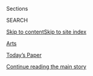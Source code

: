 <div id="app">

<div>

<div class="NYTAppHideMasthead css-zz1s19 e1suatyy0">

<div class="section css-ui9rw0 e1suatyy2">

<div class="css-11hrj97 er09x8g0">

<div class="css-6n7j50">

</div>

<span class="css-1dv1kvn">Sections</span>

<div class="css-10488qs">

<span class="css-1dv1kvn">SEARCH</span>

</div>

[Skip to content](#site-content)[Skip to site index](#site-index)

</div>

<div id="masthead-section-label" class="css-1fnb9ct eaxe0e00">

[Arts](https://www.nytimes.com/section/arts)

</div>

<div class="css-10698na e1huz5gh0">

</div>

</div>

<div id="masthead-bar-one" class="section hasLinks css-15hmgas e1csuq9d3">

<div class="css-uqyvli e1csuq9d0">

</div>

<div class="css-1uqjmks e1csuq9d1">

</div>

<div class="css-9e9ivx">

[](https://myaccount.nytimes.com/auth/login?response_type=cookie&client_id=vi)

</div>

<div class="css-1bvtpon e1csuq9d2">

[Today’s Paper](https://www.nytimes.com/section/todayspaper)

</div>

</div>

</div>

</div>

<div data-aria-hidden="false">

<div id="site-content" role="main">

<div id="top-wrapper" class="css-15p45cc eaca97t0" type="top">

<div id="top-slug" class="css-19x0jxb eaca97t1" hidden="">

Advertisement

</div>

[Continue reading the main story](#after-top)

<div class="ad top-wrapper" style="text-align:center;height:100%;display:block;min-height:90px">

<div id="top" class="place-ad" data-position="top" data-size-key="top">

</div>

</div>

<div id="after-top">

</div>

</div>

<div id="collection-arts" class="section css-15h4p1b e9abtgs0">

<div class="css-1j21atc e1svk9qx1">

<div class="css-fmiefx e1svk9qx2">

<div class="css-1hk7r2m eu54l5x0">

<div id="sponsor-wrapper" class="css-7a1pgi eaca97t0" type="sponsor" hidden="">

<div id="sponsor-slug" class="css-1l4mleb eaca97t1" hidden="">

Supported by

</div>

[Continue reading the main story](#after-sponsor)

<div id="sponsor" class="ad sponsor-wrapper" style="text-align:left;height:100%;display:block">

</div>

<div id="after-sponsor">

</div>

</div>

</div>

</div>

<div class="css-nfcc9b e1svk9qx3">

<div class="css-vl9dhg e1svk9qx5">

<div class="css-1nrhkj6 e1svk9qx6">

# Arts

<div class="follow-button-placeholder" data-collection-id="">

</div>

</div>

</div>

</div>

</div>

1.  [Art & Design](/section/arts/design)
2.  [Books](/section/books)
3.  [Dance](/section/arts/dance)
4.  [Movies](/section/movies)
5.  [Music](/section/arts/music)
6.  [Television](/section/arts/television)
7.  [Theater](/section/theater)
8.  [Pop Culture](/spotlight/pop-culture)
9.  [Watching](/watching)

<div class="css-4svvz1 ekkqrpp0">

<div id="collection-highlights-container" class="section css-18l1u7x e46isfb1">

<div class="css-gfgt40 ekkqrpp1">

## Highlights

1.  ![<span class="css-1nk1g0h e1oaj3zl2"><span class="css-1dv1kvn">Credit</span>Rozette
    Rago for The New York
    Times</span>](https://static01.nyt.com/images/2020/08/09/arts/02covid-house5/02covid-house5-videoLarge-v3.jpg)
    
    <div class="css-10wtrbd">
    
    <div class="css-1dqkjed">
    
    [![](https://static01.nyt.com/images/2020/08/09/arts/02covid-house5/02covid-house5-thumbStandard-v2.jpg)](/2020/08/07/arts/design/susan-burton-reentry-project-prisons-virus.html)
    
    </div>
    
    ## [Leaving Gun Towers and Barbed Wire for a Healing House](/2020/08/07/arts/design/susan-burton-reentry-project-prisons-virus.html)
    
    Susan Burton, an advocate for formerly incarcerated women, is racing
    against the clock to shelter those freed early because of the surge
    of coronavirus cases in prisons.
    
    <span class="css-me3p27"></span><span class="css-1dydysp e4e4i5l3"></span><span class="css-9voj2j">By
    <span class="css-1baulvz last-byline" itemprop="name">Patricia Leigh
    Brown</span></span>
    
    </div>

2.  ![<span class="css-1nk1g0h e1oaj3zl2"><span class="css-1dv1kvn">Credit</span>PA
    Images, via Getty
    Images</span>](https://static01.nyt.com/images/2020/08/08/arts/07smyth-1/07smyth-1-videoLarge.jpg)
    
    <div class="css-10wtrbd">
    
    <div class="css-1dqkjed">
    
    [![](https://static01.nyt.com/images/2020/08/08/arts/07smyth-1/07smyth-1-thumbStandard.jpg)](/2020/08/07/arts/music/ethel-smyth-prison-chandos.html)
    
    </div>
    
    ### My Favorite Page
    
    ## [Ethel Smyth, a Composer Long Unheard, Is Recorded Anew](/2020/08/07/arts/music/ethel-smyth-prison-chandos.html)
    
    “The Prison” — her last major piece, premiered in 1931 — comes out
    on disc for the first time.
    
    <span class="css-me3p27"></span><span class="css-1dydysp e4e4i5l3"></span><span class="css-9voj2j">By
    <span class="css-1baulvz last-byline" itemprop="name">David
    Allen</span></span>
    
    </div>

3.  1.  ![<span class="css-1nk1g0h e1oaj3zl2"><span class="css-1dv1kvn">Credit</span>HBO</span>](https://static01.nyt.com/images/2020/08/09/arts/09lovecraft1/merlin_175064256_6b081f0e-8919-4b0c-97ed-3dea98d30bb3-videoLarge.jpg)
        
        <div class="css-10wtrbd">
        
        ## [Living While Black in ‘Lovecraft Country’](/2020/08/07/arts/television/living-while-black-in-lovecraft-country.html)
        
        <div class="css-ajkwsy">
        
        [![](https://static01.nyt.com/images/2020/08/09/arts/09lovecraft1/09lovecraft1-thumbStandard.jpg)](/2020/08/07/arts/television/living-while-black-in-lovecraft-country.html)
        
        </div>
        
        Misha Green, the creator of this macabre new HBO series,
        discusses her obsession with horror and why its sense of dread
        and danger is not just an allegory.
        
        <span class="css-me3p27"></span><span class="css-1dydysp e4e4i5l3"></span><span class="css-9voj2j">By
        <span class="css-1baulvz last-byline" itemprop="name">Salamishah
        Tillet</span></span>
        
        </div>
    
    2.  ![<span class="css-1nk1g0h e1oaj3zl2"><span class="css-1dv1kvn">Credit</span>Archive
        PL/Alamy Stock
        Photo</span>](https://static01.nyt.com/images/2020/08/09/arts/09LOVECRAFT-MAN1/09LOVECRAFT-MAN1-videoLarge.jpg)
        
        <div class="css-10wtrbd">
        
        ## [Gods, Monsters and H.P. Lovecraft’s Uncanny Legacy](/2020/08/07/arts/television/hp-lovecraft.html)
        
        <div class="css-ajkwsy">
        
        [![](https://static01.nyt.com/images/2020/08/09/arts/09LOVECRAFT-MAN1/09LOVECRAFT-MAN1-thumbStandard.jpg)](/2020/08/07/arts/television/hp-lovecraft.html)
        
        </div>
        
        The author’s stories have influenced countless works, including
        the new HBO series “Lovecraft Country.” But how do modern
        adapters reckon with his racism, his sexism and his profound
        weirdness?
        
        <span class="css-me3p27"></span><span class="css-1dydysp e4e4i5l3"></span><span class="css-9voj2j">By
        <span class="css-1baulvz last-byline" itemprop="name">Alexis
        Soloski</span></span>
        
        </div>

</div>

<div class="css-1xdhyk6 e46isfb0">

<div class="css-zk12ih ef6si7p0">

1.  ### critic’s notebook
    
    ![<span class="css-1hhnwbi e1oaj3zl2"><span class="css-1dv1kvn">Credit</span>via
    Fast
    Familiar</span>](https://static01.nyt.com/images/2020/08/08/arts/06immersive-notebook-1/06immersive-notebook-1-videoLarge.jpg)
    
    <div class="css-10wtrbd">
    
    ## [In These Immersive Shows, the Jury Is In (Your Home)](/2020/08/07/theater/immersive-shows-jury-duty-eschaton.html)
    
    Sifting evidence and debating whodunit with strangers turns out to
    be an especially successful way for theater to be enjoyed from a
    laptop.
    
    <span class="css-me3p27"></span><span class="css-1dydysp e4e4i5l3"></span><span class="css-9voj2j">By
    <span class="css-1baulvz last-byline" itemprop="name">Alexis
    Soloski</span></span>
    
    </div>

2.  ![<span class="css-1hhnwbi e1oaj3zl2"><span class="css-1dv1kvn">Credit</span>Aaron
    Berger for The New York
    Times</span>](https://static01.nyt.com/images/2020/08/08/arts/30outdoor-reopen-bkbridge1/30outdoor-reopen-bkbridge1-videoLarge.jpg)
    
    <div class="css-10wtrbd">
    
    ## [Summertime in the (Partly Reopened) City](/2020/08/07/arts/design/high-line-governors-island-brooklyn-bridge-park.html)
    
    While life is not quite back to normal, we found city dwellers
    making the most of strolling the High Line, outings to Governors
    Island and exploring a new section of Brooklyn Bridge Park.
    
    <span class="css-me3p27"></span><span class="css-1dydysp e4e4i5l3"></span><span class="css-9voj2j">By
    <span class="css-1baulvz last-byline" itemprop="name">Aaron
    Berger</span></span>
    
    </div>

3.  ![<span class="css-1hhnwbi e1oaj3zl2"><span class="css-1dv1kvn">Credit</span>Gordon
    Welters for The New York
    Times</span>](https://static01.nyt.com/images/2020/08/07/arts/07illegal-parties1/07illegal-parties1-videoLarge-v2.jpg)
    
    <div class="css-10wtrbd">
    
    ## [At Europe’s Illegal Parties, the Virus Is the Last Thing on Anyone’s Mind](/2020/08/07/arts/music/illegal-parties-coronavirus-europe.html)
    
    Across the continent, crowds are flocking to events organized on
    social media and messaging apps, despite risks and a backlash.
    
    <span class="css-me3p27"></span><span class="css-1dydysp e4e4i5l3"></span><span class="css-9voj2j">By
    <span class="css-1baulvz" itemprop="name">Alex Marshall</span>,
    <span class="css-1baulvz" itemprop="name">Thomas Rogers</span> and
    <span class="css-1baulvz last-byline" itemprop="name">Constant
    Méheut</span></span>
    
    </div>

4.  ![<span class="css-1hhnwbi e1oaj3zl2"><span class="css-1dv1kvn">Credit</span>Krista
    Schlueter for The New York
    Times</span>](https://static01.nyt.com/images/2020/08/07/arts/07rudin1/merlin_169363965_d4dcf525-2758-4cc3-bef0-5c2b94c41d80-videoLarge.jpg)
    
    <div class="css-10wtrbd">
    
    ## [Ad Agency Sues Scott Rudin, Saying Producer Owes $6.3 Million](/2020/08/07/theater/scott-rudin-spotco-broadway-lawsuit.html)
    
    At issue: payment for media buying and marketing strategy for the
    Broadway revivals of “West Side Story” and “The Music Man.”
    
    <span class="css-me3p27"></span><span class="css-1dydysp e4e4i5l3"></span><span class="css-9voj2j">By
    <span class="css-1baulvz last-byline" itemprop="name">Michael
    Paulson</span></span>
    
    </div>

5.  ### The Playlist
    
    ![<span class="css-1hhnwbi e1oaj3zl2"><span class="css-1dv1kvn">Credit</span>YouTube</span>](https://static01.nyt.com/images/2020/08/09/arts/07playlist/07playlist-videoLarge.png)
    
    <div class="css-10wtrbd">
    
    ## [Cardi B and Megan Thee Stallion Take Control, and 10 More New Songs](/2020/08/07/arts/music/playlist-cardi-b-megan-thee-stallion.html)
    
    Hear tracks by Jamila Woods, Chika, beabadoobee and others.
    
    <span class="css-me3p27"></span><span class="css-1dydysp e4e4i5l3"></span><span class="css-9voj2j">By
    <span class="css-1baulvz" itemprop="name">Jon Pareles</span>,
    <span class="css-1baulvz" itemprop="name">Jon Caramanica</span>,
    <span class="css-1baulvz" itemprop="name">Giovanni Russonello</span>
    and <span class="css-1baulvz last-byline" itemprop="name">Lindsay
    Zoladz</span></span>
    
    </div>

</div>

</div>

</div>

<div id="mid1-wrapper" class="css-1mn4oms eaca97t0" type="rank">

<div id="mid1-slug" class="css-1tag3rd eaca97t1">

Advertisement

</div>

[Continue reading the main story](#after-mid1)

<div id="mid1" class="ad mid1-wrapper" style="text-align:center;height:100%;display:block">

</div>

<div id="after-mid1">

</div>

</div>

</div>

<div class="css-185go5a e1o5byef0">

<div class="css-15cbhtu">

  - [Latest](#stream-panel)
  - <span class="css-6n7j50">Search</span>
    <div class="control">
    <div class="label-container css-1dv1kvn">
    Search
    </div>
    <div class="css-wm4t3d">
    **<span id="clear-search-input" class="css-1dv1kvn">Clear this text
    input</span>
    </div>
    </div>
    <span class="css-1iovbfw"></span>

<div id="stream-panel" class="section css-8msx5b e1jz0cab1">

<div class="css-13mho3u">

1.  
    
    <div class="css-1cp3ece">
    
    <div class="css-1l4spti">
    
    [](/2020/08/08/books/shirley-ann-grau-dead.html)
    
    <div class="css-79elbk">
    
    ![](https://static01.nyt.com/images/2020/08/07/obituaries/07Grau1/07Grau1-thumbWide.jpg?quality=75&auto=webp&disable=upscale)
    
    </div>
    
    ## Shirley Ann Grau, Writer Whose Focus Was the South, Dies at 91
    
    In books like her novel “The Keepers of The House,” which won a
    Pulitzer Prize, Ms. Grau wrote unsparingly about race relations.
    
    <div class="css-1nqbnmb ea5icrr0">
    
    By <span class="css-1n7hynb">Katharine Q. Seelye</span>
    
    </div>
    
    </div>
    
    <div class="css-1lc2l26 e1xfvim33">
    
    </div>
    
    </div>

2.  
    
    <div class="css-1cp3ece">
    
    <div class="css-1l4spti">
    
    [](/2020/08/08/books/rick-gates-trump-mueller-wicked-game.html)
    
    <div class="css-79elbk">
    
    ![](https://static01.nyt.com/images/2020/08/08/books/08rickgates-pix1/08rickgates-pix1-thumbWide.jpg?quality=75&auto=webp&disable=upscale)
    
    </div>
    
    ## Rick Gates, Ex-Trump Aide and Mueller Witness, Is Publishing a Memoir
    
    “Wicked Game” is slated for release in October, at the height of the
    presidential campaign, but Mr. Gates says, “It’s not a salacious
    book.”
    
    <div class="css-1nqbnmb ea5icrr0">
    
    By <span class="css-1n7hynb">Alexandra Alter</span>
    
    </div>
    
    </div>
    
    <div class="css-1lc2l26 e1xfvim33">
    
    </div>
    
    </div>

3.  
    
    <div class="css-1cp3ece">
    
    <div class="css-1l4spti">
    
    [](/2020/08/08/theater/godspell-review-berkshires.html)
    
    <div class="css-79elbk">
    
    ![](https://static01.nyt.com/images/2020/08/08/arts/08godspell-3/08godspell-3-thumbWide.jpg?quality=75&auto=webp&disable=upscale)
    
    </div>
    
    ### <span class="css-m70j1g">critic’s pick</span>
    
    ## ‘Godspell’ Review: Musical Theater Rises From the Dead
    
    The Berkshire Theater Group put on the first professional musical in
    the U.S. since the pandemic lockdown, and it’s a revival in every
    sense.
    
    <div class="css-1nqbnmb ea5icrr0">
    
    By <span class="css-1n7hynb">Ben Brantley</span>
    
    </div>
    
    </div>
    
    <div class="css-1lc2l26 e1xfvim33">
    
    </div>
    
    </div>

4.  
    
    <div class="css-1cp3ece">
    
    <div class="css-1l4spti">
    
    [](/2020/08/08/books/review/drew-dernavich-elvin-link-please-report-to-the-principals-office.html)
    
    <div class="css-79elbk">
    
    ![](https://static01.nyt.com/images/2020/08/16/books/review/16Chari-KIDS/16Chari-KIDS-thumbWide.jpg?quality=75&auto=webp&disable=upscale)
    
    </div>
    
    ### <span class="css-m70j1g">Children’s Books</span>
    
    ## 3 Graphic Novel Detective Stories
    
    Dynamic duos set out to solve mysteries for others and end up
    uncovering truths about themselves.
    
    <div class="css-1nqbnmb ea5icrr0">
    
    By <span class="css-1n7hynb">Sheela Chari</span>
    
    </div>
    
    </div>
    
    <div class="css-1lc2l26 e1xfvim33">
    
    </div>
    
    </div>

5.  
    
    <div class="css-1cp3ece">
    
    <div class="css-1l4spti">
    
    [](/2020/08/08/at-home/coronavirus-sports-podcasts.html)
    
    <div class="css-79elbk">
    
    ![](https://static01.nyt.com/images/2020/08/09/multimedia/09AHsportspodcasts/09AHsportspodcasts-thumbWide.jpg?quality=75&auto=webp&disable=upscale)
    
    </div>
    
    ## Sports Podcasts Even a Newbie Can Enjoy
    
    Just because you can’t go to the games doesn’t mean your summer has
    to be athlete-free.
    
    <div class="css-1nqbnmb ea5icrr0">
    
    By <span class="css-1n7hynb">Phoebe Lett</span>
    
    </div>
    
    </div>
    
    <div class="css-1lc2l26 e1xfvim33">
    
    </div>
    
    </div>

6.  
    
    <div class="css-1cp3ece">
    
    <div class="css-1l4spti">
    
    [](/2020/08/08/books/review/katie-hill-she-will-rise-ilhan-omar-tiffany-cross.html)
    
    <div class="css-79elbk">
    
    ![](https://static01.nyt.com/images/2020/08/16/books/review/16Shortlist/16Shortlist-thumbWide.jpg?quality=75&auto=webp&disable=upscale)
    
    </div>
    
    ### <span class="css-m70j1g">Shortlist</span>
    
    ## Three New Books by Women in the American Political Sphere
    
    Memoirs by Representative Ilhan Omar, the political analyst Tiffany
    Cross and the former congresswoman Katie Hill recount trials,
    victories and hopes for changing the country.
    
    <div class="css-1nqbnmb ea5icrr0">
    
    By <span class="css-1n7hynb">Christina Cauterucci</span>
    
    </div>
    
    </div>
    
    <div class="css-1lc2l26 e1xfvim33">
    
    </div>
    
    </div>

7.  
    
    <div class="css-1cp3ece">
    
    <div class="css-1l4spti">
    
    [](/2020/08/08/style/black-yearbook-university-texas-austin.html)
    
    <div class="css-79elbk">
    
    ![](https://static01.nyt.com/images/2020/07/28/fashion/00THELOOK-UT1/00THELOOK-UT1-thumbWide-v4.jpg?quality=75&auto=webp&disable=upscale)
    
    </div>
    
    ## Black at U.T., and Beyond
    
    A student set out to document the experiences of his Black
    classmates on their predominantly white campus. These are some of
    their stories.
    
    <div class="css-1nqbnmb ea5icrr0">
    
    By <span class="css-1n7hynb">Adraint Bereal <span>and</span> Patrice
    Peck</span>
    
    </div>
    
    </div>
    
    <div class="css-1lc2l26 e1xfvim33">
    
    </div>
    
    </div>

8.  
    
    <div class="css-1cp3ece">
    
    <div class="css-1l4spti">
    
    [](/2020/08/08/at-home/coronavirus-newspaper-basket.html)
    
    <div class="css-79elbk">
    
    ![](https://static01.nyt.com/images/2020/08/09/multimedia/09ah-basket-weaving17/09ah-basket-weaving17-thumbWide.jpg?quality=75&auto=webp&disable=upscale)
    
    </div>
    
    ## Turn Your Newspaper Into a Basket
    
    Behold all the news that’s fit to weave.
    
    <div class="css-1nqbnmb ea5icrr0">
    
    By <span class="css-1n7hynb">Christy Harmon</span>
    
    </div>
    
    </div>
    
    <div class="css-1lc2l26 e1xfvim33">
    
    </div>
    
    </div>

9.  
    
    <div class="css-1cp3ece">
    
    <div class="css-1l4spti">
    
    [](/2020/08/08/arts/television/whats-on-tv-saturday-i-used-to-go-here-and-monster-trucks.html)
    
    <div class="css-79elbk">
    
    ![](https://static01.nyt.com/images/2020/08/08/arts/08tvcol-useto/08tvcol-useto-thumbWide.jpg?quality=75&auto=webp&disable=upscale)
    
    </div>
    
    ## What’s on TV Saturday: ‘I Used to Go Here’ and Monster Trucks
    
    Gillian Jacobs goes back to college in an indie comedy, and the
    Diesel Brothers host three hours of monster truck stunts.
    
    <div class="css-1nqbnmb ea5icrr0">
    
    By <span class="css-1n7hynb">Lauren Messman</span>
    
    </div>
    
    </div>
    
    <div class="css-1lc2l26 e1xfvim33">
    
    </div>
    
    </div>

10. 
    
    <div class="css-1cp3ece">
    
    <div class="css-1l4spti">
    
    [](/2020/08/07/business/media/bon-appetit-race-black-staff-quits.html)
    
    <div class="css-79elbk">
    
    ![](https://static01.nyt.com/images/2020/08/07/business/07BON-APP-01/merlin_141879036_2c11670f-08df-4d43-a374-a86c3e2e7ac2-thumbWide.jpg?quality=75&auto=webp&disable=upscale)
    
    </div>
    
    ## 2 Black Staff Members Quit Bon Appétit as Tensions Over Race Continue
    
    Troubles at the magazine surfaced in June, when the top editor
    resigned under pressure after staff members complained of a toxic
    culture.
    
    <div class="css-1nqbnmb ea5icrr0">
    
    By <span class="css-1n7hynb">Edmund Lee</span>
    
    </div>
    
    </div>
    
    <div class="css-1lc2l26 e1xfvim33">
    
    </div>
    
    </div>

<div class="css-13mho3u">

<div class="css-1t62hi8">

<div class="css-1stvaey">

Show More

<div>

<div style="border:0;clip:rect(0 0 0 0);height:1px;margin:-1px;overflow:hidden;white-space:nowrap;padding:0;width:1px;position:absolute" role="log" data-aria-live="assertive">

</div>

<div style="border:0;clip:rect(0 0 0 0);height:1px;margin:-1px;overflow:hidden;white-space:nowrap;padding:0;width:1px;position:absolute" role="log" data-aria-live="assertive">

</div>

<div style="border:0;clip:rect(0 0 0 0);height:1px;margin:-1px;overflow:hidden;white-space:nowrap;padding:0;width:1px;position:absolute" role="log" data-aria-live="polite">

</div>

<div style="border:0;clip:rect(0 0 0 0);height:1px;margin:-1px;overflow:hidden;white-space:nowrap;padding:0;width:1px;position:absolute" role="log" data-aria-live="polite">

</div>

</div>

</div>

</div>

</div>

</div>

<div class="css-g6hk37 supplemental">

<div id="mid2-wrapper" class="css-10wkyv7 eaca97t0" type="lede">

<div id="mid2-slug" class="css-1tag3rd eaca97t1">

Advertisement

</div>

[Continue reading the main story](#after-mid2)

<div id="mid2" class="ad mid2-wrapper" style="text-align:center;height:100%;display:block;min-height:250px">

</div>

<div id="after-mid2">

</div>

</div>

## Follow Us

<div class="module-body">

  - [**<span data-aria-hidden="true">@nytimesarts</span><span class="css-1dv1kvn">twitter
    page for @nytimesarts</span>](https://twitter.com/nytimesarts)
  - [**<span data-aria-hidden="true">@nytimestheater</span><span class="css-1dv1kvn">twitter
    page for @nytimestheater</span>](https://twitter.com/nytimestheater)
  - [**<span data-aria-hidden="true">@nytimesmusic</span><span class="css-1dv1kvn">twitter
    page for @nytimesmusic</span>](https://twitter.com/nytimesmusic)

</div>

<div id="mktg-wrapper" class="css-oxle51 eaca97t0" type="mktg">

<div id="mktg-slug" class="css-1tag3rd eaca97t1">

Advertisement

</div>

[Continue reading the main story](#after-mktg)

<div id="mktg" class="ad mktg-wrapper" style="text-align:center;height:100%;display:block">

</div>

<div id="after-mktg">

</div>

</div>

</div>

</div>

</div>

</div>

</div>

</div>

## Site Index

<div>

</div>

## Site Information Navigation

  - [© <span>2020</span> <span>The New York Times
    Company</span>](https://help.nytimes.com/hc/en-us/articles/115014792127-Copyright-notice)

<!-- end list -->

  - [NYTCo](https://www.nytco.com/)
  - [Contact
    Us](https://help.nytimes.com/hc/en-us/articles/115015385887-Contact-Us)
  - [Work with us](https://www.nytco.com/careers/)
  - [Advertise](https://nytmediakit.com/)
  - [T Brand Studio](http://www.tbrandstudio.com/)
  - [Your Ad
    Choices](https://www.nytimes.com/privacy/cookie-policy#how-do-i-manage-trackers)
  - [Privacy](https://www.nytimes.com/privacy)
  - [Terms of
    Service](https://help.nytimes.com/hc/en-us/articles/115014893428-Terms-of-service)
  - [Terms of
    Sale](https://help.nytimes.com/hc/en-us/articles/115014893968-Terms-of-sale)
  - [Site Map](https://spiderbites.nytimes.com)
  - [Help](https://help.nytimes.com/hc/en-us)
  - [Subscriptions](https://www.nytimes.com/subscription?campaignId=37WXW)

</div>

</div>
